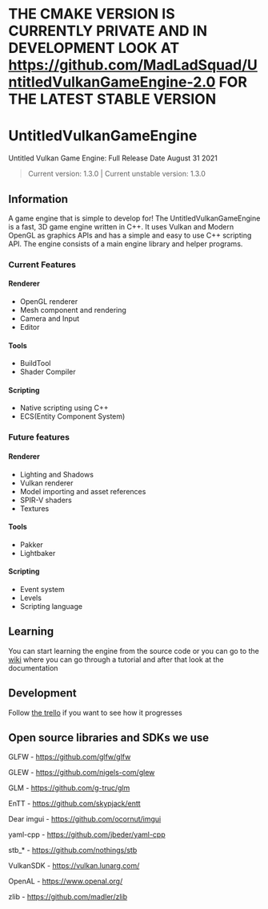 # THE CMAKE VERSION IS CURRENTLY PRIVATE AND IN DEVELOPMENT LOOK AT https://github.com/MadLadSquad/UntitledVulkanGameEngine-2.0 FOR THE LATEST STABLE VERSION
# UntitledVulkanGameEngine
Untitled Vulkan Game Engine: Full Release Date August 31 2021
> Current version: 1.3.0 | Current unstable version: 1.3.0
## Information
A game engine that is simple to develop for! The UntitledVulkanGameEngine is a fast, 3D game engine written in C++. It uses Vulkan and Modern OpenGL as graphics APIs and has a simple and easy to use C++ scripting API. The engine consists of a main engine library and helper programs. 

### Current Features
#### Renderer
- OpenGL renderer
- Mesh component and rendering
- Camera and Input
- Editor
#### Tools 
- BuildTool
- Shader Compiler
#### Scripting
- Native scripting using C++
- ECS(Entity Component System)
### Future features
#### Renderer
- Lighting and Shadows
- Vulkan renderer
- Model importing and asset references
- SPIR-V shaders
- Textures
#### Tools
- Pakker
- Lightbaker
#### Scripting
- Event system
- Levels
- Scripting language

## Learning
You can start learning the engine from the source code or you can go to the [wiki](https://github.com/Madman10K/UntitledVulkanGameEngine/wiki) where you can go through a tutorial and after that look at the documentation
## Development
Follow [the trello](https://trello.com/b/0upjsxT0/untitledvukangameengine2) if you want to see how it progresses 
## Open source libraries and SDKs we use
GLFW - https://github.com/glfw/glfw

GLEW - https://github.com/nigels-com/glew

GLM - https://github.com/g-truc/glm

EnTT - https://github.com/skypjack/entt

Dear imgui - https://github.com/ocornut/imgui

yaml-cpp - https://github.com/jbeder/yaml-cpp

stb_* - https://github.com/nothings/stb

VulkanSDK - https://vulkan.lunarg.com/

OpenAL - https://www.openal.org/

zlib - https://github.com/madler/zlib 
